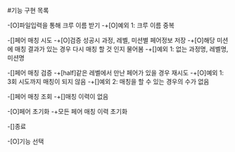 #기능 구현 목록

-[O]파일입력을 통해 크루 이름 받기
-+[O]예외 1: 크루 이름 중복

-[]페어 매칭 시도
-+[O]검증 성공시 과정, 레벨, 미션별 페어정보 저장
-+[O]해당 미션에 매칭 결과가 있는 경우 다시 매칭 할 것 인지 물어봄
-+[]예외 1: 없는 과정명, 레벨명, 미션명

-[]페어 매칭 검증
-+[half]같은 레벨에서 만난 페어가 있을 경우 재시도
-+[O]예외 1: 3회 시도까지 매칭이 되지 않음
-+[]예외 2: 매칭을 할 수 있는 경우의 수가 없음

-[]페어 매칭 조회
-+[]매칭 이력이 없음

-[O]페어 초기화
-+모든 페어 매칭 이력 초기화

-[]종료

-[O]기능 선택
